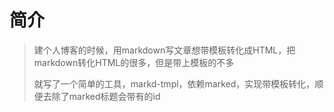# 简介
> 建个人博客的时候，用markdown写文章想带模板转化成HTML，把markdown转化HTML的很多，但是带上模板的不多
> 
> 就写了一个简单的工具，markd-tmpl，依赖marked，实现带模板转化，顺便去除了marked标题会带有的id